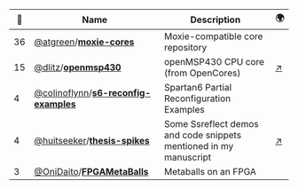|:star2: | Name | Description | 🌍|
|---|---|---|---|
|36|[@atgreen](https://github.com/atgreen)/[**moxie-cores**](https://github.com/atgreen/moxie-cores)|Moxie-compatible core repository||
|15|[@dlitz](https://github.com/dlitz)/[**openmsp430**](https://github.com/dlitz/openmsp430)|openMSP430 CPU core (from OpenCores)|[:arrow_upper_right:](http://opencores.org/project,openmsp430)|
|4|[@colinoflynn](https://github.com/colinoflynn)/[**s6-reconfig-examples**](https://github.com/colinoflynn/s6-reconfig-examples)|Spartan6 Partial Reconfiguration Examples||
|4|[@huitseeker](https://github.com/huitseeker)/[**thesis-spikes**](https://github.com/huitseeker/thesis-spikes)|Some Ssreflect demos and code snippets mentioned in my manuscript|[:arrow_upper_right:](http://www.garillot.net)|
|3|[@OniDaito](https://github.com/OniDaito)/[**FPGAMetaBalls**](https://github.com/OniDaito/FPGAMetaBalls)|Metaballs on an FPGA||

